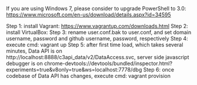If you are using Windows 7, please consider to upgrade PowerShell to 3.0: https://www.microsoft.com/en-us/download/details.aspx?id=34595

Step 1: install Vagrant: https://www.vagrantup.com/downloads.html
Step 2: install VirtualBox: 
Step 3: rename user.conf.bak to user.conf, and set domain username, password and github username, password, respectively
Step 4: execute cmd: vagrant up
Step 5: after first time load, which takes several minutes, Data API is on http://localhost:8888/c3api_data/v2/DataAccess.svc, server side javascript debugger is on chrome-devtools://devtools/bundled/inspector.html?experiments=true&v8only=true&ws=localhost:7778/dbg
Step 6: once codebase of Data API has changes, execute cmd: vagrant provision
